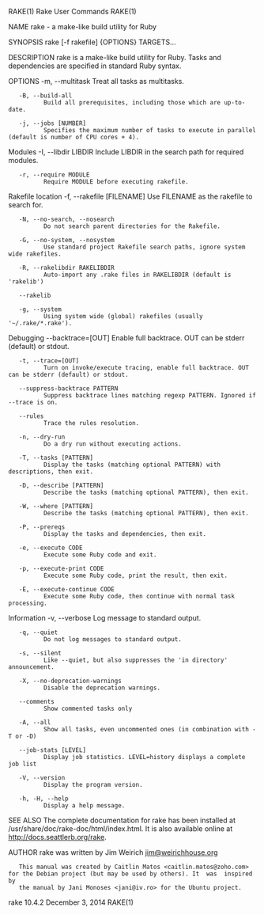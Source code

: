 RAKE(1)                                                         Rake User Commands                                                         RAKE(1)

NAME
       rake - a make-like build utility for Ruby

SYNOPSIS
       rake [-f rakefile] {OPTIONS} TARGETS...

DESCRIPTION
       rake is a make-like build utility for Ruby. Tasks and dependencies are specified in standard Ruby syntax.

OPTIONS
       -m, --multitask
              Treat all tasks as multitasks.

       -B, --build-all
              Build all prerequisites, including those which are up-to-date.

       -j, --jobs [NUMBER]
              Specifies the maximum number of tasks to execute in parallel (default is number of CPU cores + 4).

   Modules
       -I, --libdir LIBDIR
              Include LIBDIR in the search path for required modules.

       -r, --require MODULE
              Require MODULE before executing rakefile.

   Rakefile location
       -f, --rakefile [FILENAME]
              Use FILENAME as the rakefile to search for.

       -N, --no-search, --nosearch
              Do not search parent directories for the Rakefile.

       -G, --no-system, --nosystem
              Use standard project Rakefile search paths, ignore system wide rakefiles.

       -R, --rakelibdir RAKELIBDIR
              Auto-import any .rake files in RAKELIBDIR (default is 'rakelib')

       --rakelib

       -g, --system
              Using system wide (global) rakefiles (usually '~/.rake/*.rake').

   Debugging
       --backtrace=[OUT]
              Enable full backtrace.  OUT can be stderr (default) or stdout.

       -t, --trace=[OUT]
              Turn on invoke/execute tracing, enable full backtrace. OUT can be stderr (default) or stdout.

       --suppress-backtrace PATTERN
              Suppress backtrace lines matching regexp PATTERN. Ignored if --trace is on.

       --rules
              Trace the rules resolution.

       -n, --dry-run
              Do a dry run without executing actions.

       -T, --tasks [PATTERN]
              Display the tasks (matching optional PATTERN) with descriptions, then exit.

       -D, --describe [PATTERN]
              Describe the tasks (matching optional PATTERN), then exit.

       -W, --where [PATTERN]
              Describe the tasks (matching optional PATTERN), then exit.

       -P, --prereqs
              Display the tasks and dependencies, then exit.

       -e, --execute CODE
              Execute some Ruby code and exit.

       -p, --execute-print CODE
              Execute some Ruby code, print the result, then exit.

       -E, --execute-continue CODE
              Execute some Ruby code, then continue with normal task processing.

   Information
       -v, --verbose
              Log message to standard output.

       -q, --quiet
              Do not log messages to standard output.

       -s, --silent
              Like --quiet, but also suppresses the 'in directory' announcement.

       -X, --no-deprecation-warnings
              Disable the deprecation warnings.

       --comments
              Show commented tasks only

       -A, --all
              Show all tasks, even uncommented ones (in combination with -T or -D)

       --job-stats [LEVEL]
              Display job statistics. LEVEL=history displays a complete job list

       -V, --version
              Display the program version.

       -h, -H, --help
              Display a help message.

SEE ALSO
       The  complete  documentation  for  rake  has  been  installed  at  /usr/share/doc/rake-doc/html/index.html.  It is also available online at
       http://docs.seattlerb.org/rake.

AUTHOR
       rake was written by Jim Weirich <jim@weirichhouse.org>

       This manual was created by Caitlin Matos <caitlin.matos@zoho.com> for the Debian project (but may be used by others). It  was  inspired  by
       the manual by Jani Monoses <jani@iv.ro> for the Ubuntu project.

rake 10.4.2                                                      December 3, 2014                                                          RAKE(1)

